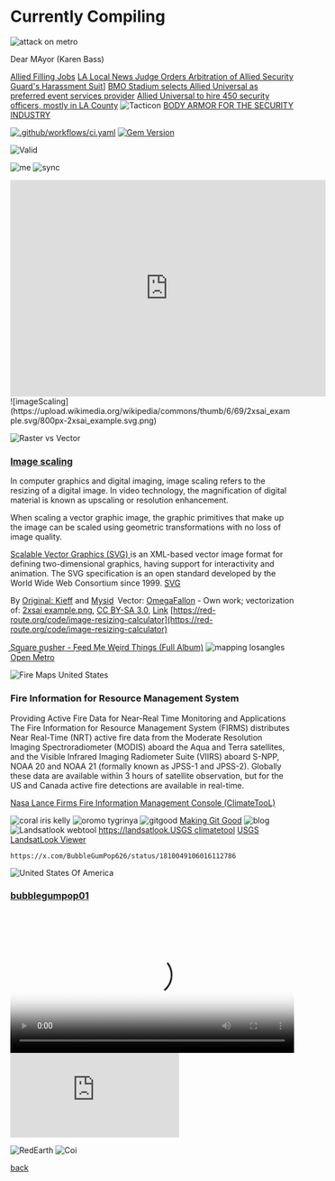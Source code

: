 
# Currently Compiling

![attack on metro](https://pbs.twimg.com/media/GSJPBzKbIAAFflY?format=jpg&name=large)

Dear MAyor (Karen Bass)

[Allied Filling Jobs](https://labusinessjournal.com/technology/allied-universal-struggles-fill-thousands-security/)
[ LA Local News Judge Orders Arbitration of Allied Security Guard's Harassment Suit](https://kfiam640.iheart.com/featured/la-local-news/content/2024-01-10-judge-orders-arbitration-of-allied-security-guards-harassment-suit/)]
[BMO Stadium selects Allied Universal as preferred event services provider](https://www.securityinfowatch.com/security-executives/protective-operations-guard-services/press-release/53099143/allied-universal-bmo-stadium-selects-allied-universal-as-preferred-event-services-provider)
[Allied Universal to hire 450 security officers, mostly in LA County](https://www.dailynews.com/2021/03/25/allied-universal-to-hire-450-security-officers-mostly-in-la-county/?clearUserState=true)
![Tacticon](https://i0.wp.com/tacticon.com/wp-content/uploads/2021/01/BATTLE-VEST-BLACK-WEB-scaled.jpg?resize=510%2C510&ssl=1)
[BODY ARMOR FOR THE SECURITY INDUSTRY](https://www.safeguardclothing.com/blogs/articles/body-armor-for-the-security-industry)

<object data="https://murray-lab.caltech.edu/CTX/V01/SceneView/MurrayLabCTXmosaic.html" width="100%" height=400px >
    </object>
    
[![.github/workflows/ci.yaml](https://github.com/pages-themes/leap-day/actions/workflows/ci.yaml/badge.svg)](https://github.com/pages-themes/leap-day/actions/workflows/ci.yaml) [![Gem Version](https://badge.fury.io/rb/jekyll-theme-leap-day.svg)](https://badge.fury.io/rb/jekyll-theme-leap-day)

![Valid](https://pbs.twimg.com/media/GR64eZ5aoAAMgKu?format=jpg&name=large)


![me](https://pbs.twimg.com/media/GR68Mi7acAAyAxJ?format=jpg&name=large)
![sync](https://pbs.twimg.com/media/GR68H01bMAAJOf5?format=png&name=large)

<iframe src="https://archive.org/embed/arcade_garou" width="560" height="384" frameborder="0" webkitallowfullscreen="true" mozallowfullscreen="true" allowfullscreen></iframe>
![imageScaling](https://upload.wikimedia.org/wikipedia/commons/thumb/6/69/2xsai_example.svg/800px-2xsai_example.svg.png)

![Raster vs Vector](https://upload.wikimedia.org/wikipedia/commons/thumb/6/6b/Bitmap_VS_SVG.svg/800px-Bitmap_VS_SVG.svg.png)

### [Image scaling](https://en.wikipedia.org/wiki/Image_scaling#:~:text=In%20computer%20graphics%20and%20digital,as%20upscaling%20or%20resolution%20enhancement.)

In computer graphics and digital imaging, image scaling refers to the resizing of a digital image. In video technology, the magnification of digital material is known as upscaling or resolution enhancement.

When scaling a vector graphic image, the graphic primitives that make up the image can be scaled using geometric transformations with no loss of image quality.

[Scalable Vector Graphics (SVG) ](https://en.wikipedia.org/wiki/SVG) is an XML-based vector image format for defining two-dimensional graphics, having support for interactivity and animation. The SVG specification is an open standard developed by the World Wide Web Consortium since 1999.
[SVG](https://upload.wikimedia.org/wikipedia/commons/thumb/4/4f/SVG_Logo.svg/800px-SVG_Logo.svg.png)

By <a href="//commons.wikimedia.org/wiki/File:2xsai_example.png" title="File:2xsai example.png">Original: </a> <a href="//commons.wikimedia.org/wiki/User:Kieff" class="mw-redirect" title="User:Kieff">Kieff</a> and <a href="//commons.wikimedia.org/wiki/User:Mysid" title="User:Mysid">Mysid</a> Vector: <a href="//commons.wikimedia.org/wiki/User:OmegaFallon" title="User:OmegaFallon">OmegaFallon</a> - <span class="int-own-work" lang="en">Own work</span>; vectorization of: <a href="//commons.wikimedia.org/wiki/File:2xsai_example.png" title="File:2xsai example.png">2xsai example.png</a>, <a href="http://creativecommons.org/licenses/by-sa/3.0/" title="Creative Commons Attribution-Share Alike 3.0">CC BY-SA 3.0</a>, <a href="https://commons.wikimedia.org/w/index.php?curid=137922514">Link</a>
[https://red-route.org/code/image-resizing-calculator](https://red-route.org/code/image-resizing-calculator) 

[S͟q̲uare p̲u̲sher - Fe͟ed Me͟ Wei͟rd Thi͟ngs (Full Album)](https://youtu.be/ACCGdh_JYLE?si=Cz85_dob5hCd5CLv&t=1210)
![mapping losangles](https://pbs.twimg.com/media/GR62HDRaQAApmxg?format=jpg&name=large)
[Open Metro](https://developer.metro.net/)

![Fire Maps United States](https://pbs.twimg.com/media/GR6v9VpaUAAraWG?format=jpg&name=large)

### Fire Information for Resource Management System

Providing Active Fire Data for Near-Real Time Monitoring and Applications
The Fire Information for Resource Management System (FIRMS) distributes Near Real-Time (NRT) active fire data from the Moderate Resolution Imaging Spectroradiometer (MODIS) aboard the Aqua and Terra satellites, and the Visible Infrared Imaging Radiometer Suite (VIIRS) aboard S-NPP, NOAA 20 and NOAA 21 (formally known as JPSS-1 and JPSS-2). Globally these data are available within 3 hours of satellite observation, but for the US and Canada active fire detections are available in real-time.

[Nasa Lance Firms Fire Information Management Console (ClimateTooL)](https://firms.modaps.eosdis.nasa.gov/map/#d:24hrs;@-116.6,34.8,6.9z)


![coral iris kelly](https://pbs.twimg.com/media/GR6arCnacAEwgJA?format=jpg&name=medium)
![oromo tygrinya](https://pbs.twimg.com/media/GR6awOAbQAAHTic?format=jpg&name=large)
![gitgood](https://pbs.twimg.com/media/GR6ZDr2bIAAbrfl?format=jpg&name=large)
[Making Git Good](https://blog.replit.com/git-good)
![blog](https://pbs.twimg.com/media/GR6SpzAaMAAfZhW?format=jpg&name=large)
![Landsatlook webtool](https://pbs.twimg.com/media/GR6Vmgkb0AA1zLB?format=jpg&name=large)
[https://landsatlook.USGS climatetool](https://landsatlook.usgs.gov/explore) [USGS LandsatLook Viewer](https://www.un-spider.org/links-and-resources/gis-rs-software/usgs-landsatlook-viewer)

`https://x.com/BubbleGumPop626/status/1810049106016112786` 

![United States Of America](https://upload.wikimedia.org/wikipedia/commons/a/a4/Flag_of_the_United_States.svg)

### [bubblegumpop01](https://bubblegumpop01.tumblr.com/)
<video controls width="100%" height="auto" poster="https://pbs.twimg.com/media/GRhDJHPa0AAUJax?format=jpg&name=large">

<source src="https://archive.org/download/screen-recording-2024-07-02-3.14.48-pm/Screen%20recording%202024-07-02%203.14.48%20PM.webm" type="video/webm" />    
<source src="https://archive.org/download/screen-recording-2024-07-02-3.14.48-pm/Screen%20recording%202024-07-02%203.14.48%20PM.webm" type="video/webm" />
      
        Download the
        or
        <a href="">MP4</a>
        video.
</video>




<embed src="https://w.soundcloud.com/player/?url=https%3A//api.soundcloud.com/tracks/895314484&color=%23ff5500&auto_play=false&hide_related=false&show_comments=true&show_user=true&show_reposts=false&show_teaser=true&visual=true" />



![RedEarth](https://pbs.twimg.com/media/GRWUNVZbgAAVdEa?format=jpg&name=large)
![Coi](https://pbs.twimg.com/media/GRhDJFxb0AE4OpA?format=jpg&name=large)









[back](./)
